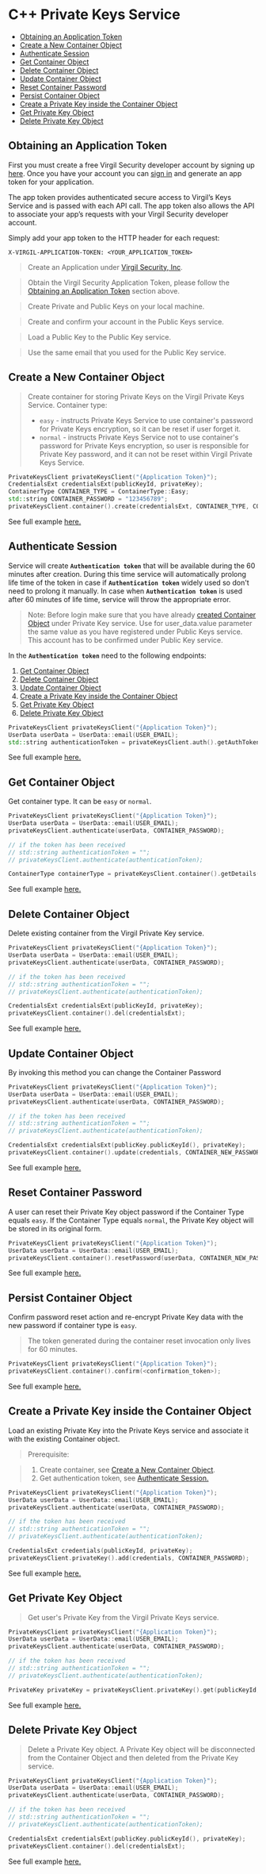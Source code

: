 # С++ Private Keys Service

- [Obtaining an Application Token](#obtaining-an-application-token)
- [Create a New Container Object](#create-a-new-container-object)
- [Authenticate Session](#authenticate-session)
- [Get Container Object](#get-container-object)
- [Delete Container Object](#delete-container-object)
- [Update Container Object](#update-container-object)
- [Reset Container Password](#reset-container-password)
- [Persist Container Object](#persist-container-object)
- [Create a Private Key inside the Container Object](#create-a-private-key-inside-the-container-object)
- [Get Private Key Object](#get-private-key-object)
- [Delete Private Key Object](#delete-private-key-object)


## Obtaining an Application Token

First you must create a free Virgil Security developer account by signing up [here](https://virgilsecurity.com/signup). Once you have your account you can [sign in](https://virgilsecurity.com/signin) and generate an app token for your application.

The app token provides authenticated secure access to Virgil’s Keys Service and is passed with each API call. The app token also allows the API to associate your app’s requests with your Virgil Security developer account.

Simply add your app token to the HTTP header for each request:

```
X-VIRGIL-APPLICATION-TOKEN: <YOUR_APPLICATION_TOKEN>
```

> Create an Application under [Virgil Security, Inc](https://virgilsecurity.com/dashboard).

> Obtain the Virgil Security Application Token, please follow the [Obtaining an Application Token](#obtaining-an-application-token) section above.

> Create Private and Public Keys on your local machine.

> Create and confirm your account in the Public Keys service.

> Load a Public Key to the Public Key service.

> Use the same email that you used for the Public Key service.


## Create a New Container Object

> Create container for storing Private Keys on the Virgil Private Keys Service.
Container type:
>  * `easy` - instructs Private Keys Service to use container's password for Private Keys encryption, so it can be reset if user forget it.
>  * `normal` - instructs Private Keys Service not to use container's password for Private Keys encryption, so user is responsible for Private Key password, and it can not be reset within Virgil Private Keys Service.

```cpp
PrivateKeysClient privateKeysClient("{Application Token}");
CredentialsExt credentialsExt(publicKeyId, privateKey);
ContainerType CONTAINER_TYPE = ContainerType::Easy;
std::string CONTAINER_PASSWORD = "123456789";
privateKeysClient.container().create(credentialsExt, CONTAINER_TYPE, CONTAINER_PASSWORD);
```
See full example [here.](https://github.com/VirgilSecurity/virgil-sdk-cpp/blob/develop/examples/src/container_create.cxx)


## Authenticate Session

Service will create **`Authentication token`** that will be available during the 60 minutes after creation. During this time service will automatically prolong life time of the token in case if **`Authentication token`** widely used so don't need to prolong it manually. In case when **`Authentication token`** is used after 60 minutes of life time, service will throw the appropriate error.

> Note:
 Before login make sure that you have already [created Container Object](#create-a-new-container-object) under Private Key service. Use for user_data.value parameter the same value as you have registered under Public Keys service. This account has to be confirmed under Public Key service.

In the **`Authentication token`** need to the following endpoints:

1. [Get Container Object](#get-container-objec)
1. [Delete Container Object](#delete-container-object)
1. [Update Container Object](#update-container-object)
1. [Create a Private Key inside the Container Object](#create-a-private-key-inside-the-container-object)
1. [Get Private Key Object](#get-private-key-object)
1. [Delete Private Key Object](#delete-private-key-object)

```cpp
PrivateKeysClient privateKeysClient("{Application Token}");
UserData userData = UserData::email(USER_EMAIL);
std::string authenticationToken = privateKeysClient.auth().getAuthToken(userData, CONTAINER_PASSWORD);
```
See full example [here.](https://github.com/VirgilSecurity/virgil-sdk-cpp/blob/develop/examples/src/authenticate.cxx)


## Get Container Object

Get container type. It can be `easy` or `normal`.

```cpp
PrivateKeysClient privateKeysClient("{Application Token}");
UserData userData = UserData::email(USER_EMAIL);
privateKeysClient.authenticate(userData, CONTAINER_PASSWORD);

// if the token has been received
// std::string authenticationToken = "";
// privateKeysClient.authenticate(authenticationToken);  

ContainerType containerType = privateKeysClient.container().getDetails(publicKeyId);
```
See full example [here.](https://github.com/VirgilSecurity/virgil-sdk-cpp/blob/develop/examples/src/container_info_get.cxx)


## Delete Container Object

Delete existing container from the Virgil Private Key service.

```cpp
PrivateKeysClient privateKeysClient("{Application Token}");
UserData userData = UserData::email(USER_EMAIL);
privateKeysClient.authenticate(userData, CONTAINER_PASSWORD);

// if the token has been received
// std::string authenticationToken = "";
// privateKeysClient.authenticate(authenticationToken);

CredentialsExt credentialsExt(publicKeyId, privateKey);
privateKeysClient.container().del(credentialsExt);
```
See full example [here.](https://github.com/VirgilSecurity/virgil-sdk-cpp/blob/develop/examples/src/container_delete.cxx)


## Update Container Object

By invoking this method you can change the Container Password

```cpp
PrivateKeysClient privateKeysClient("{Application Token}");
UserData userData = UserData::email(USER_EMAIL);
privateKeysClient.authenticate(userData, CONTAINER_PASSWORD);

// if the token has been received
// std::string authenticationToken = "";
// privateKeysClient.authenticate(authenticationToken);

CredentialsExt credentialsExt(publicKey.publicKeyId(), privateKey);
privateKeysClient.container().update(credentials, CONTAINER_NEW_PASSWORD);
```
See full example [here.](https://github.com/VirgilSecurity/virgil-sdk-cpp/blob/develop/examples/src/container_update.cxx)


## Reset Container Password

A user can reset their Private Key object password if the Container Type equals `easy`. 
If the Container Type equals `normal`, the Private Key object will be stored in its original form.

```cpp
PrivateKeysClient privateKeysClient("{Application Token}");
UserData userData = UserData::email(USER_EMAIL);
privateKeysClient.container().resetPassword(userData, CONTAINER_NEW_PASSWORD);
```
See full example [here.](https://github.com/VirgilSecurity/virgil-sdk-cpp/blob/develop/examples/src/container_reset_password.cxx)


## Persist Container Object

Confirm password reset action and re-encrypt Private Key data with the new password if 
container type is `easy`.

> The token generated during the container reset invocation only lives for 60 minutes.

```cpp
PrivateKeysClient privateKeysClient("{Application Token}");
privateKeysClient.container().confirm(<confirmation_token>);
```
See full example [here.](https://github.com/VirgilSecurity/virgil-sdk-cpp/blob/develop/examples/src/container_confirm.cxx)


## Create a Private Key inside the Container Object

Load an existing Private Key into the Private Keys service and associate it with the existing Container object.

> Prerequisite:

> 1. Create container, see [Create a New Container Object](#create-a-new-container-object).
> 1. Get authentication token, see [Authenticate Session.](#authenticate-session)

```cpp
PrivateKeysClient privateKeysClient("{Application Token}");
UserData userData = UserData::email(USER_EMAIL);
privateKeysClient.authenticate(userData, CONTAINER_PASSWORD);

// if the token has been received
// std::string authenticationToken = "";
// privateKeysClient.authenticate(authenticationToken);

CredentialsExt credentials(publicKeyId, privateKey);
privateKeysClient.privateKey().add(credentials, CONTAINER_PASSWORD);
```
See full example [here.](https://github.com/VirgilSecurity/virgil-sdk-cpp/blob/develop/examples/src/private_key_add.cxx)


## Get Private Key Object

> Get user's Private Key from the Virgil Private Keys service.

```cpp
PrivateKeysClient privateKeysClient("{Application Token}");
UserData userData = UserData::email(USER_EMAIL);
privateKeysClient.authenticate(userData, CONTAINER_PASSWORD);

// if the token has been received
// std::string authenticationToken = "";
// privateKeysClient.authenticate(authenticationToken);

PrivateKey privateKey = privateKeysClient.privateKey().get(publicKeyId, CONTAINER_PASSWORD);
```
See full example [here.](https://github.com/VirgilSecurity/virgil-sdk-cpp/blob/develop/examples/src/private_key_get.cxx)


## Delete Private Key Object

> Delete a Private Key object. A Private Key object will be disconnected from the Container Object and then deleted from the Private Key service.

```cpp
PrivateKeysClient privateKeysClient("{Application Token}");
UserData userData = UserData::email(USER_EMAIL);
privateKeysClient.authenticate(userData, CONTAINER_PASSWORD);

// if the token has been received
// std::string authenticationToken = "";
// privateKeysClient.authenticate(authenticationToken);

CredentialsExt credentialsExt(publicKey.publicKeyId(), privateKey);
privateKeysClient.container().del(credentialsExt);
```
See full example [here.](https://github.com/VirgilSecurity/virgil-sdk-cpp/blob/develop/examples/src/private_key_delete.cxx)